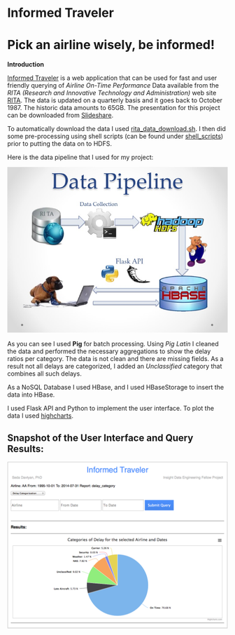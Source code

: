 Informed Traveler
=================

Pick an airline wisely, be informed!
====================================

**Introduction**

[Informed Traveler](http://youtu.be/Qi5iCL9wFRg) is a web application that can be used for fast and user friendly querying of *Airline On-Time Performance* Data available from the *RITA (Research and Innovative Technology and Administration)* web site [RITA](http://www.rita.dot.gov). The data is updated on a quarterly basis and it goes back to October 1987. The historic data amounts to 65GB. The presentation for this project can be downloaded from [Slideshare](http://www.slideshare.net/sdavtyan/inform-trav).

To automatically download the data I used [rita_data_download.sh](shell_scripts/rita_data_download.sh). I then did some pre-processing using shell scripts (can be found under [shell_scripts](shell_scripts)) prior to putting the data on to HDFS.

Here is the data pipeline that I used for my project:

![alt text](images/data-pipeline.jpg)

As you can see I used **Pig** for batch processing. Using *Pig Latin* I cleaned the data and performed the necessary aggregations to show the delay ratios per category. The data is not clean and there are missing fields. As a result not all delays are categorized, I added an *Unclassified* category that combines all such delays.

As a NoSQL Database I used HBase, and I used HBaseStorage to insert the data into HBase.

I used Flask API and Python to implement the user interface. To plot the data I used [highcharts](http://www.highcharts.com). 

Snapshot of the User Interface and  Query Results:
---------------------------------------

![alt text](images/query-result.png)
